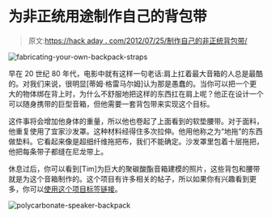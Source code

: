 # 为非正统用途制作自己的背包带

> 原文:[https://hack aday . com/2012/07/25/制作自己的非正统背包带/](https://hackaday.com/2012/07/25/fabricating-your-own-backpack-straps-for-unorthodox-uses/)

![](../Images/72119dd1352d05151b6938fdffadba81.png "fabricating-your-own-backpack-straps")

早在 20 世纪 80 年代，电影中就有这样一句老话:肩上扛着最大音箱的人总是最酷的。对我们来说，很明显[蒂姆·格雷马尔姆]认为那是愚蠢的。当你可以把一个更大的物体绑在背上时，为什么不舒服地把这样的东西扛在肩上呢？他正在设计一个可以随身携带的巨型音箱，但他需要一套背包带来实现这个目标。

这件事将会增加他身体的重量，所以他也卷起了上面看到的软垫腰带。对于面料，他重复使用了宜家沙发罩。这种材料经得住多次拉伸。他用他称之为“地拖”的东西做垫料。它看起来像是超细纤维拖把布，我们不能确定。沙发罩里包着十层拖把，他把每条带子都缝在尼龙带上。

休息过后，你可以看到[Tim]为巨大的聚碳酸酯音箱建模的照片，这些背包和腰带就是为这个音箱制作的。这个项目有许多相关的帖子，所以如果你有兴趣看到更多，你可以[使用这个项目标签链接](http://tim.gremalm.se/?tag=festmaskinen)。

![](../Images/c188ea65e5e202c4a4a3d91aa4d22dd2.png "polycarbonate-speaker-backpack")